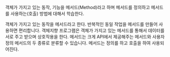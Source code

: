객체가 가지고 있는 동작, 기능을 메서드(Method)라고 하며 메서드를 정의하고 메서드를 사용하는(호출) 방법에 대해서 학습한다.

객체가 가지고 있는 동작을 메서드라고 한다.
반복적인 동일 작업을 메서드를 만들어 사용하면 편리합니다.
객체지향 프로그램은 객체가 가지고 있는 메서드를 통해서 데이터를 서로 주고 받으며 상호작용을 한다.
메서드는 크게 API에서 제공해주는 메서드와 사용자 정의 메서드의 두 종류로 분류할 수 있습니다.
메서드는 정의를 하고 호출을 하여 사용되어진다.